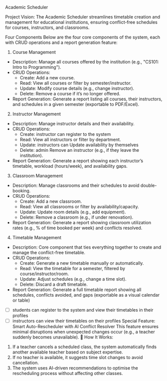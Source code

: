 Academic Scheduler

Project Vision: The Academic Scheduler streamlines timetable creation and
management for educational institutions, ensuring conflict-free schedules for
courses, instructors, and classrooms.

Four Components
Below are the four core components of the system, each with CRUD operations and a report generation feature:
1. Course Management
* Description: Manage all courses offered by the institution (e.g., "CS101: Intro to Programming").
* CRUD Operations:
    * Create: Add a new course.
    * Read: View all courses or filter by semester/instructor.
    * Update: Modify course details (e.g., change instructor).
    * Delete: Remove a course if it’s no longer offered.
* Report Generation: Generate a report listing all courses, their instructors, and schedules in a given semester (exportable to PDF/Excel).
2. Instructor Management
* Description: Manage instructor details and their availability.
* CRUD Operations:
    * Create: instructor can register to the system
    * Read: View all instructors or filter by department.
    * Update: instructors can Update availability by themselves
    * Delete: admin Remove an instructor (e.g., if they leave the institution).
* Report Generation: Generate a report showing each instructor’s timetable, workload (hours/week), and availability gaps.
3. Classroom Management
* Description: Manage classrooms and their schedules to avoid double-booking.
* CRUD Operations:
    * Create: Add a new classroom.
    * Read: View all classrooms or filter by availability/capacity.
    * Update: Update room details (e.g., add equipment).
    * Delete: Remove a classroom (e.g., if under renovation).
* Report Generation: Generate a report showing classroom utilization rates (e.g., % of time booked per week) and conflicts resolved.
4. Timetable Management
* Description: Core component that ties everything together to create and manage the conflict-free timetable.
* CRUD Operations:
    * Create: Generate a new timetable manually or automatically.
    * Read: View the timetable for a semester, filtered by course/instructor/room.
    * Update: Adjust schedules (e.g., change a time slot).
    * Delete: Discard a draft timetable.
* Report Generation: Generate a full timetable report showing all schedules, conflicts avoided, and gaps (exportable as a visual calendar or table)
- [ ] students can register to the system and view their timetables in their profiles
- [ ] instructors can view their timetables on their profiles
Special Feature: Smart Auto-Rescheduler with AI Conflict Resolver
This feature ensures minimal disruptions when unexpected changes occur (e.g., a teacher suddenly becomes unavailable).
🔹 How It Works:
1. If a teacher cancels a scheduled class, the system automatically finds another available teacher based on subject expertise.
2. If no teacher is available, it suggests time slot changes to avoid cancellation.
3. The system uses AI-driven recommendations to optimise the rescheduling process without affecting other classes.
